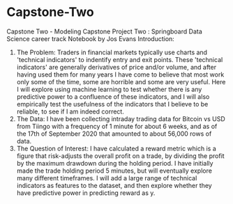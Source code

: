 # Capstone-Two

Capstone Two - Modeling
Capstone Project Two : Springboard Data Science career track
Notebook by Jos Evans
Introduction:
1. The Problem:
Traders in financial markets typically use charts and 'technical indicators' to indentify entry and exit points. These 'technical indicators' are generally derivatives of price and/or volume, and after having used them for many years I have come to believe that most work only some of the time, some are horrible and some are very useful. Here I will explore using machine learning to test whether there is any predictive power to a confluence of these indicators, and I will also empirically test the usefulness of the indicators that I believe to be reliable, to see if I am indeed correct.
2. The Data:
I have been collecting intraday trading data for Bitcoin vs USD from Tiingo with a frequency of 1 minute for about 6 weeks, and as of the 17th of September 2020 that amounted to about 56,000 rows of data.
3. The Question of Interest:
I have calculated a reward metric which is a figure that risk-adjusts the overall profit on a trade, by dividing the profit by the maximum drawdown during the holding period. I have initially made the trade holding period 5 minutes, but will eventually explore many different timeframes. I will add a large range of technical indicators as features to the dataset, and then explore whether they have predictive power in predicting reward as y.
